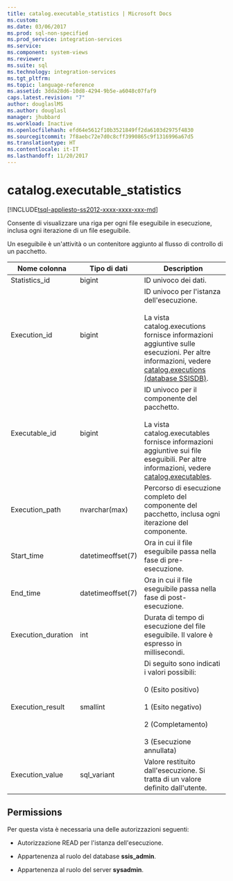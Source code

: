 ```yaml
---
title: catalog.executable_statistics | Microsoft Docs
ms.custom: 
ms.date: 03/06/2017
ms.prod: sql-non-specified
ms.prod_service: integration-services
ms.service: 
ms.component: system-views
ms.reviewer: 
ms.suite: sql
ms.technology: integration-services
ms.tgt_pltfrm: 
ms.topic: language-reference
ms.assetid: 3dda28d6-10d8-4294-9b5e-a6048c07faf9
caps.latest.revision: "7"
author: douglaslMS
ms.author: douglasl
manager: jhubbard
ms.workload: Inactive
ms.openlocfilehash: efd64e5612f10b3521849ff2da6103d2975f4830
ms.sourcegitcommit: 7f8aebc72e7d0c8cff3990865c9f1316996a67d5
ms.translationtype: HT
ms.contentlocale: it-IT
ms.lasthandoff: 11/20/2017
---
```

# <a name="catalogexecutablestatistics"></a>catalog.executable_statistics
[!INCLUDE[tsql-appliesto-ss2012-xxxx-xxxx-xxx-md](../../includes/tsql-appliesto-ss2012-xxxx-xxxx-xxx-md.md)]

  Consente di visualizzare una riga per ogni file eseguibile in esecuzione, inclusa ogni iterazione di un file eseguibile.  
  
 Un eseguibile è un'attività o un contenitore aggiunto al flusso di controllo di un pacchetto.  
  
|Nome colonna|Tipo di dati|Description|  
|-----------------|---------------|-----------------|  
|Statistics_id|bigint|ID univoco dei dati.|  
|Execution_id|bigint|ID univoco per l'istanza dell'esecuzione.<br /><br /> La vista catalog.executions fornisce informazioni aggiuntive sulle esecuzioni. Per altre informazioni, vedere [catalog.executions &#40;database SSISDB&#41;](../../integration-services/system-views/catalog-executions-ssisdb-database.md).|  
|Executable_id|bigint|ID univoco per il componente del pacchetto.<br /><br /> La vista catalog.executables fornisce informazioni aggiuntive sui file eseguibili. Per altre informazioni, vedere [catalog.executables](../../integration-services/system-views/catalog-executables.md).|  
|Execution_path|nvarchar(max)|Percorso di esecuzione completo del componente del pacchetto, inclusa ogni iterazione del componente.|  
|Start_time|datetimeoffset(7)|Ora in cui il file eseguibile passa nella fase di pre-esecuzione.|  
|End_time|datetimeoffset(7)|Ora in cui il file eseguibile passa nella fase di post-esecuzione.|  
|Execution_duration|int|Durata di tempo di esecuzione del file eseguibile. Il valore è espresso in millisecondi.|  
|Execution_result|smallint|Di seguito sono indicati i valori possibili:<br /><br /> 0 (Esito positivo)<br /><br /> 1 (Esito negativo)<br /><br /> 2 (Completamento)<br /><br /> 3 (Esecuzione annullata)|  
|Execution_value|sql_variant|Valore restituito dall'esecuzione. Si tratta di un valore definito dall'utente.|  
  
## <a name="permissions"></a>Permissions  
 Per questa vista è necessaria una delle autorizzazioni seguenti:  
  
-   Autorizzazione READ per l'istanza dell'esecuzione.  
  
-   Appartenenza al ruolo del database **ssis_admin**.  
  
-   Appartenenza al ruolo del server **sysadmin**.  
  
  
